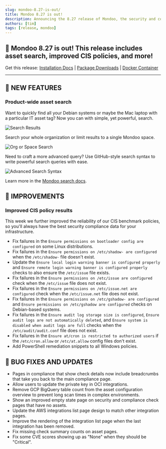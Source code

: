 ```yaml
---
slug: mondoo-8.27-is-out/
title: Mondoo 8.27 is out!
description: Announcing the 8.27 release of Mondoo, the security and compliance platform that prioritizes risks that matter most in your infrastructure.
authors: [tim]
tags: [release, mondoo]
---
```


## 🥳 Mondoo 8.27 is out! This release includes asset search, improved CIS policies, and more!

Get this release: [Installation Docs](/cnspec/) | [Package Downloads](https://releases.mondoo.com/cnspec/) | [Docker Container](https://hub.docker.com/r/mondoo/cnspec)

---

## 🎉 NEW FEATURES

### Product-wide asset search

Want to quickly find all your Debian systems or maybe the Mac laptop with a particular IT asset tag? Now you can with simple, yet powerful, search.

![Search Results](/img/releases/2023-09-12-mondoo-8.27-is-out/search.png)

Search your whole organization or limit results to a single Mondoo space.

![Org or Space Search](/img/releases/2023-09-12-mondoo-8.27-is-out/org_vs_space.png)

Need to craft a more advanced query? Use GitHub-style search syntax to write powerful search queries with ease.

![Advanced Search Syntax](/img/releases/2023-09-12-mondoo-8.27-is-out/advanced_search.png)

Learn more in the [Mondoo search docs](/platform/intel/search/).

## 🧹 IMPROVEMENTS

### Improved CIS policy results

This week we further improved the reliability of our CIS benchmark policies, so you'll always have the best security compliance data for your infrastructure.

- Fix failures in the `Ensure permissions on bootloader config are configured` on some Linux distributions.
- Fix failures in the `Ensure permissions on /etc/shadow- are configured` when the `/etc/shadow-` file doesn't exist.
- Update the `Ensure local login warning banner is configured properly` and `Ensure remote login warning banner is configured properly` checks to also ensure the `/etc/issue` file exists.
- Fix failures in the `Ensure permissions on /etc/issue are configured` check when the `/etc/issue` file does not exist.
- Fix failures in the `Ensure permissions on /etc/issue.net are configured` check when the `/etc/issue.net` file does not exist.
- Fix failures in the `Ensure permissions on /etc/gshadow- are configured` and `Ensure permissions on /etc/gshadow are configured` checks on Debian-based systems.
- Fix failures in the `Ensure audit log storage size is configured`, `Ensure audit logs are not automatically deleted`, and `Ensure system is disabled when audit logs are full` checks when the `/etc/audit/audit.conf` file does not exist.
- Fix failures in the `Ensure at/cron is restricted to authorized users` if the `/etc/cron.allow` or `/etc/at.allow` config files don't exist.
- Add PowerShell remediation snippets to all Windows policies.

## 🐛 BUG FIXES AND UPDATES

- Pages in compliance that show check details now include breadcrumbs that take you back to the main compliance page.
- Allow users to update the private key in OCI integrations.
- Remove GCP BigQuery table count from the asset configuration overview to prevent long scan times in complex environments.
- Show an improved empty state page on security and compliance check pages that have no assets.
- Update the AWS integrations list page design to match other integration pages.
- Improve the rendering of the integration list page when the last integration has been removed.
- Fix missing check summary counts on asset pages.
- Fix some CVE scores showing up as "None" when they should be "Critical".
